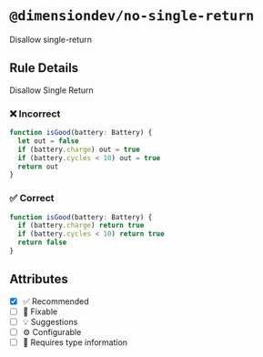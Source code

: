 <!-- begin title -->

# `@dimensiondev/no-single-return`

Disallow single-return

<!-- end title -->

## Rule Details

Disallow Single Return

### :x: Incorrect

```ts
function isGood(battery: Battery) {
  let out = false
  if (battery.charge) out = true
  if (battery.cycles < 10) out = true
  return out
}
```

### :white_check_mark: Correct

```ts
function isGood(battery: Battery) {
  if (battery.charge) return true
  if (battery.cycles < 10) return true
  return false
}
```

## Attributes

<!-- begin attributes -->

- [x] :white_check_mark: Recommended
- [ ] :wrench: Fixable
- [ ] :bulb: Suggestions
- [ ] :gear: Configurable
- [ ] :thought_balloon: Requires type information

<!-- end attributes -->

